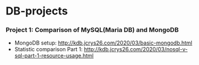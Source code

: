 # DB-projects

### Project 1: Comparison of MySQL(Maria DB) and MongoDB
* MongoDB setup: http://kdb.jcrys26.com/2020/03/basic-mongodb.html
* Statistic comparison Part 1: http://kdb.jcrys26.com/2020/03/nosql-v-sql-part-1-resource-usage.html

